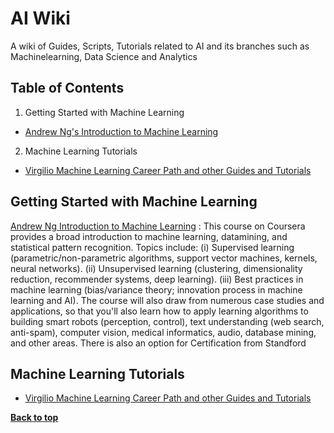 AI Wiki
==========

A wiki of Guides, Scripts, Tutorials related to AI and its branches such as Machinelearning, Data Science and Analytics



Table of Contents
-----------------

  1. Getting Started with Machine Learning
  
   - [ Andrew Ng's Introduction to Machine Learning](#Andrew-Ng-Introduction-to-Machine-Learning)
   
  2. Machine Learning Tutorials
  
   - [Virgilio Machine Learning Career Path and other Guides and Tutorials](#Virgilio-Machine-Learning-Career-Path-and-other-Guides-and-Tutorials)

           
           
## Getting Started with Machine Learning


[Andrew Ng Introduction to Machine Learning](https://www.coursera.org/learn/machine-learning?utm_source=Techarena51.com&utm_medium=sem&utm_content=DevOpswiki) :
This course on Coursera provides a broad introduction to machine learning, datamining, and statistical pattern recognition. Topics include: (i) Supervised learning (parametric/non-parametric algorithms, support vector machines, kernels, neural networks). (ii) Unsupervised learning (clustering, dimensionality reduction, recommender systems, deep learning). (iii) Best practices in machine learning (bias/variance theory; innovation process in machine learning and AI). The course will also draw from numerous case studies and applications, so that you'll also learn how to apply learning algorithms to building smart robots (perception, control), text understanding (web search, anti-spam), computer vision, medical informatics, audio, database mining, and other areas. There is also an option for Certification from Standford

## Machine Learning Tutorials

- [ Virgilio
 Machine Learning Career Path and other Guides and Tutorials](https://github.com/virgili0/Virgilio/tree/master/LearningPaths/Machine%20Learning%20Engineer%20Career%20Path)



**[Back to top](#table-of-contents)**

